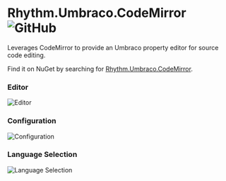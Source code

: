 # Rhythm.Umbraco.CodeMirror ![GitHub](https://img.shields.io/github/license/rhythmagency/Rhythm.CodeMirror)

Leverages CodeMirror to provide an Umbraco property editor for source code editing.

Find it on NuGet by searching for [Rhythm.Umbraco.CodeMirror](https://www.nuget.org/packages/Rhythm.Umbraco.CodeMirror/).

### Editor ###
![Editor](https://github.com/rhythmagency/Rhythm.Umbraco.CodeMirror/raw/master/src/assets/screenshot-editor.png "Editor")

### Configuration ###
![Configuration](https://github.com/rhythmagency/Rhythm.Umbraco.CodeMirror/raw/master/src/assets/screenshot-configuration.png "Configuration")

### Language Selection ###
![Language Selection](https://github.com/rhythmagency/Rhythm.Umbraco.CodeMirror/raw/master/src/assets/screenshot-languages.png "Language Selection")
